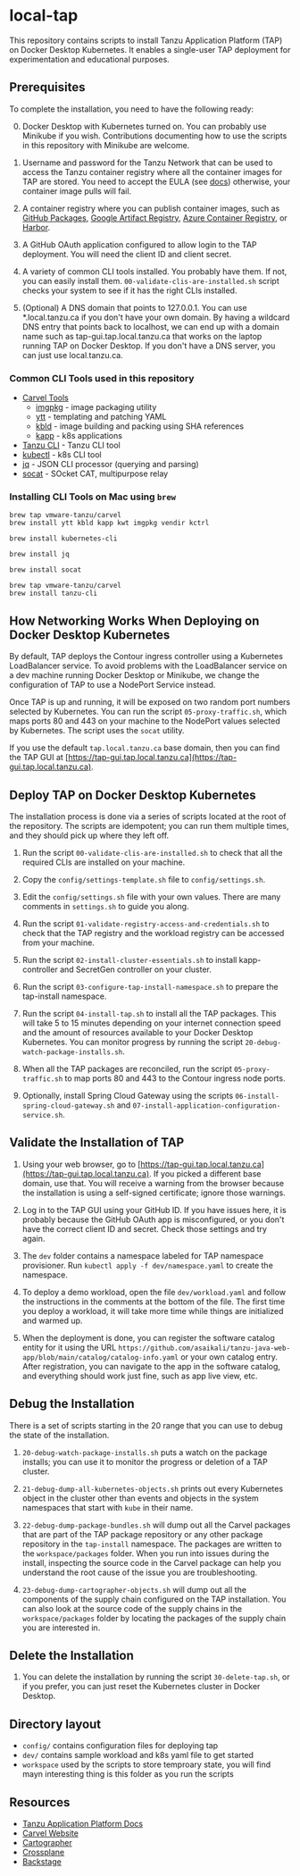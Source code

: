 # local-tap
This repository contains scripts to install Tanzu Application Platform (TAP) on 
Docker Desktop Kubernetes. It enables a single-user TAP deployment for experimentation 
and educational purposes. 

## Prerequisites

To complete the installation, you need to have the following ready:

0. Docker Desktop with Kubernetes turned on. You can probably use Minikube 
   if you wish. Contributions documenting how to use the scripts 
   in this repository with Minikube are welcome.

1. Username and password for the Tanzu Network that can be used to access the Tanzu 
   container registry where all the container images for TAP are stored. You need 
   to accept the EULA (see [docs](https://docs.vmware.com/en/VMware-Tanzu-Application-Platform/1.7/tap/install-tanzu-cli.html))
   otherwise, your container image pulls will fail.

2. A container registry where you can publish container images, such as 
   [GitHub Packages](ghcr.io), [Google Artifact Registry](https://cloud.google.com/artifact-registry),
   [Azure Container Registry](https://azure.microsoft.com/en-us/products/container-registry), 
   or [Harbor](https://goharbor.io/).

3. A GitHub OAuth application configured to allow login to the TAP deployment.
   You will need the client ID and client secret.

4. A variety of common CLI tools installed. You probably have them. If not, you can 
   easily install them. `00-validate-clis-are-installed.sh` script checks your 
   system to see if it has the right CLIs installed.

5. (Optional) A DNS domain that points to 127.0.0.1. You can use *.local.tanzu.ca 
   if you don't have your own domain. By having a wildcard DNS entry that points back 
   to localhost, we can end up with a domain name such as tap-gui.tap.local.tanzu.ca 
   that works on the laptop running TAP on Docker Desktop. If you don't have 
   a DNS server, you can just use local.tanzu.ca.

### Common CLI Tools used in this repository

* [Carvel Tools](https://carvel.dev)
  * [imgpkg](https://carvel.dev/imgpkg/docs/latest) - image packaging utility
  * [ytt](https://carvel.dev/ytt/docs/latest) - templating and patching YAML
  * [kbld](https://carvel.dev/kbld/docs/latest) - image building and packing using SHA references
  * [kapp](https://carvel.dev/kapp/docs/latest) - k8s applications
* [Tanzu CLI](https://github.com/vmware-tanzu/tanzu-cli) - Tanzu CLI tool
* [kubectl](https://kubernetes.io/docs/reference/kubectl/) - k8s CLI tool
* [jq](https://jqlang.github.io/jq/) - JSON CLI processor (querying and parsing)
* [socat](https://linux.die.net/man/1/socat) - SOcket CAT, multipurpose relay

### Installing CLI Tools on Mac using `brew`

```shell
brew tap vmware-tanzu/carvel
brew install ytt kbld kapp kwt imgpkg vendir kctrl
```

```shell
brew install kubernetes-cli
```

```shell
brew install jq
```

```shell
brew install socat
```

```shell
brew tap vmware-tanzu/carvel
brew install tanzu-cli
```

## How Networking Works When Deploying on Docker Desktop Kubernetes

By default, TAP deploys the Contour ingress controller using a Kubernetes LoadBalancer service.
To avoid problems with the LoadBalancer service on a dev machine running Docker Desktop or Minikube, 
we change the configuration of TAP to use a NodePort Service instead.

Once TAP is up and running, it will be exposed on two random port numbers selected by 
Kubernetes. You can run the script `05-proxy-traffic.sh`, which maps ports 80 and 443 
on your machine to the NodePort values selected by Kubernetes. The script uses 
the `socat` utility.

If you use the default `tap.local.tanzu.ca` base domain, then you can find the TAP GUI 
at [https://tap-gui.tap.local.tanzu.ca](https://tap-gui.tap.local.tanzu.ca).

## Deploy TAP on Docker Desktop Kubernetes

The installation process is done via a series of scripts located at the root of 
the repository. The scripts are idempotent; you can run them multiple times, and they 
should pick up where they left off.

1. Run the script `00-validate-clis-are-installed.sh` to check that all 
   the required CLIs are installed on your machine.

2. Copy the `config/settings-template.sh` file to `config/settings.sh`.

3. Edit the `config/settings.sh` file with your own values. There are many 
   comments in `settings.sh` to guide you along.

4. Run the script `01-validate-registry-access-and-credentials.sh` to check 
   that the TAP registry and the workload registry can be accessed from your machine.

5. Run the script `02-install-cluster-essentials.sh` to install kapp-controller 
   and SecretGen controller on your cluster.

6. Run the script `03-configure-tap-install-namespace.sh` to prepare the tap-install namespace.

7. Run the script `04-install-tap.sh` to install all the TAP packages. This will take 
   5 to 15 minutes depending on your internet connection speed and the amount of resources 
   available to your Docker Desktop Kubernetes. You can monitor progress by running the script 
   `20-debug-watch-package-installs.sh`.

8. When all the TAP packages are reconciled, run the script `05-proxy-traffic.sh` to 
   map ports 80 and 443 to the Contour ingress node ports.

9. Optionally, install Spring Cloud Gateway using the scripts `06-install-spring-cloud-gateway.sh` and 
   `07-install-application-configuration-service.sh`.

## Validate the Installation of TAP

1. Using your web browser, go to [https://tap-gui.tap.local.tanzu.ca](https://tap-gui.tap.local.tanzu.ca).
   If you picked a different base domain, use that. You will receive a warning from the browser because the 
   installation is using a self-signed certificate; ignore those warnings.

2. Log in to the TAP GUI using your GitHub ID. If you have issues here, it is probably because the 
   GitHub OAuth app is misconfigured, or you don't have the correct client ID and secret. Check those 
   settings and try again.

3. The `dev` folder contains a namespace labeled for TAP namespace provisioner. Run 
   `kubectl apply -f dev/namespace.yaml` to create the namespace.

4. To deploy a demo workload, open the file `dev/workload.yaml` and follow the instructions in the comments 
   at the bottom of the file. The first time you deploy a workload, it will take more time while things 
   are initialized and warmed up.

5. When the deployment is done, you can register the software catalog entity for it using the URL 
   `https://github.com/asaikali/tanzu-java-web-app/blob/main/catalog/catalog-info.yaml` or your own 
   catalog entry. After registration, you can navigate to the app in the software catalog, and everything 
   should work just fine, such as app live view, etc.

## Debug the Installation

There is a set of scripts starting in the 20 range that you can use to debug the state of the 
installation.

1. `20-debug-watch-package-installs.sh` puts a watch on the package installs; you can use it to monitor 
   the progress or deletion of a TAP cluster.

2. `21-debug-dump-all-kubernetes-objects.sh` prints out every Kubernetes object in the cluster other than 
   events and objects in the system namespaces that start with `kube` in their name.

3. `22-debug-dump-package-bundles.sh` will dump out all the Carvel packages that are part of the TAP 
   package repository or any other package repository in the `tap-install` namespace. The packages are 
   written to the `workspace/packages` folder. When you run into issues during the install, inspecting the 
   source code in the Carvel package can help you understand the root cause of the issue you are 
   troubleshooting.

4. `23-debug-dump-cartographer-objects.sh` will dump out all the components of the supply chain 
   configured on the TAP installation. You can also look at the source code of the supply chains 
   in the `workspace/packages` folder by locating the packages of the supply chain you are 
   interested in.

## Delete the Installation

1. You can delete the installation by running the script `30-delete-tap.sh`, or if you prefer, you can 
   just reset the Kubernetes cluster in Docker Desktop.

## Directory layout 

* `config/` contains configuration files for deploying tap 
* `dev/` contains sample workload and k8s yaml file to get started
* `workspace` used by the scripts to store temproary state, you will find mayn interesting thing is this folder as you run the scripts

## Resources

* [Tanzu Application Platform Docs](https://docs.vmware.com/en/VMware-Tanzu-Application-Platform/index.html)
* [Carvel Website](https://carvel.dev/)
* [Cartographer](https://cartographer.sh/)
* [Crossplane](https://www.crossplane.io/)
* [Backstage](https://backstage.io/)
